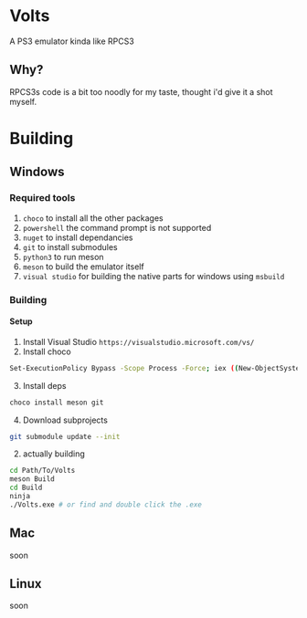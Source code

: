 # Volts
A PS3 emulator kinda like RPCS3

## Why?
RPCS3s code is a bit too noodly for my taste, thought i'd give it a shot myself.

# Building

## Windows

### Required tools
1. `choco` to install all the other packages
2. `powershell` the command prompt is not supported
3. `nuget` to install dependancies
4. `git` to install submodules
5. `python3` to run meson
6. `meson` to build the emulator itself
7. `visual studio` for building the native parts for windows using `msbuild`

### Building

#### Setup

1. Install Visual Studio `https://visualstudio.microsoft.com/vs/`
2. Install choco 
```sh
Set-ExecutionPolicy Bypass -Scope Process -Force; iex ((New-ObjectSystem.Net.WebClient).DownloadString('https://chocolatey.org/install.ps1'))
```

3. Install deps
```sh
choco install meson git 
```

4. Download subprojects

```sh
git submodule update --init
```


2. actually building
```sh
cd Path/To/Volts
meson Build
cd Build
ninja
./Volts.exe # or find and double click the .exe
```

## Mac
soon

## Linux
soon